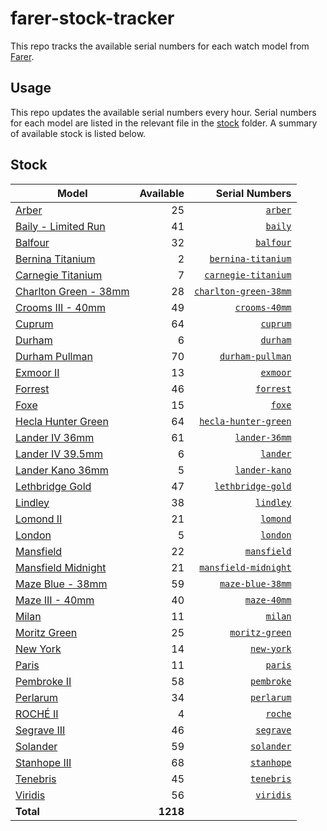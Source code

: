 # farer-stock-tracker

This repo tracks the available serial numbers for each watch model from [Farer](https://farer.com).

## Usage

This repo updates the available serial numbers every hour. Serial numbers for each model are listed in the relevant file in the [stock](./stock) folder. A summary of available stock is listed below.

## Stock

| Model | Available | Serial Numbers |
| ----- | --------: | -------------: |
| [Arber](https://usd.farer.com/products/arber) | 25 | [`arber`](./stock/arber) |
| [Baily - Limited Run](https://usd.farer.com/products/baily) | 41 | [`baily`](./stock/baily) |
| [Balfour](https://usd.farer.com/products/balfour) | 32 | [`balfour`](./stock/balfour) |
| [Bernina Titanium](https://usd.farer.com/products/bernina-titanium) | 2 | [`bernina-titanium`](./stock/bernina-titanium) |
| [Carnegie Titanium](https://usd.farer.com/products/carnegie-titanium) | 7 | [`carnegie-titanium`](./stock/carnegie-titanium) |
| [Charlton Green - 38mm](https://usd.farer.com/products/charlton-green-38mm) | 28 | [`charlton-green-38mm`](./stock/charlton-green-38mm) |
| [Crooms III - 40mm](https://usd.farer.com/products/crooms-40mm) | 49 | [`crooms-40mm`](./stock/crooms-40mm) |
| [Cuprum](https://usd.farer.com/products/cuprum) | 64 | [`cuprum`](./stock/cuprum) |
| [Durham](https://usd.farer.com/products/durham) | 6 | [`durham`](./stock/durham) |
| [Durham Pullman](https://usd.farer.com/products/durham-pullman) | 70 | [`durham-pullman`](./stock/durham-pullman) |
| [Exmoor II](https://usd.farer.com/products/exmoor) | 13 | [`exmoor`](./stock/exmoor) |
| [Forrest](https://usd.farer.com/products/forrest) | 46 | [`forrest`](./stock/forrest) |
| [Foxe](https://usd.farer.com/products/foxe) | 15 | [`foxe`](./stock/foxe) |
| [Hecla Hunter Green](https://usd.farer.com/products/hecla-hunter-green) | 64 | [`hecla-hunter-green`](./stock/hecla-hunter-green) |
| [Lander IV 36mm](https://usd.farer.com/products/lander-36mm) | 61 | [`lander-36mm`](./stock/lander-36mm) |
| [Lander IV 39.5mm](https://usd.farer.com/products/lander) | 6 | [`lander`](./stock/lander) |
| [Lander Kano 36mm](https://usd.farer.com/products/lander-kano) | 5 | [`lander-kano`](./stock/lander-kano) |
| [Lethbridge Gold](https://usd.farer.com/products/lethbridge-gold) | 47 | [`lethbridge-gold`](./stock/lethbridge-gold) |
| [Lindley](https://usd.farer.com/products/lindley) | 38 | [`lindley`](./stock/lindley) |
| [Lomond II](https://usd.farer.com/products/lomond) | 21 | [`lomond`](./stock/lomond) |
| [London](https://usd.farer.com/products/london) | 5 | [`london`](./stock/london) |
| [Mansfield](https://usd.farer.com/products/mansfield) | 22 | [`mansfield`](./stock/mansfield) |
| [Mansfield Midnight](https://usd.farer.com/products/mansfield-midnight) | 21 | [`mansfield-midnight`](./stock/mansfield-midnight) |
| [Maze Blue - 38mm](https://usd.farer.com/products/maze-blue-38mm) | 59 | [`maze-blue-38mm`](./stock/maze-blue-38mm) |
| [Maze III - 40mm](https://usd.farer.com/products/maze-40mm) | 40 | [`maze-40mm`](./stock/maze-40mm) |
| [Milan](https://usd.farer.com/products/milan) | 11 | [`milan`](./stock/milan) |
| [Moritz Green](https://usd.farer.com/products/moritz-green) | 25 | [`moritz-green`](./stock/moritz-green) |
| [New York](https://usd.farer.com/products/new-york) | 14 | [`new-york`](./stock/new-york) |
| [Paris](https://usd.farer.com/products/paris) | 11 | [`paris`](./stock/paris) |
| [Pembroke II](https://usd.farer.com/products/pembroke) | 58 | [`pembroke`](./stock/pembroke) |
| [Perlarum](https://usd.farer.com/products/perlarum) | 34 | [`perlarum`](./stock/perlarum) |
| [ROCHÉ II](https://usd.farer.com/products/roche) | 4 | [`roche`](./stock/roche) |
| [Segrave III](https://usd.farer.com/products/segrave) | 46 | [`segrave`](./stock/segrave) |
| [Solander](https://usd.farer.com/products/solander) | 59 | [`solander`](./stock/solander) |
| [Stanhope III](https://usd.farer.com/products/stanhope) | 68 | [`stanhope`](./stock/stanhope) |
| [Tenebris](https://usd.farer.com/products/tenebris) | 45 | [`tenebris`](./stock/tenebris) |
| [Viridis](https://usd.farer.com/products/viridis) | 56 | [`viridis`](./stock/viridis) |
| **Total** | **1218** | |
